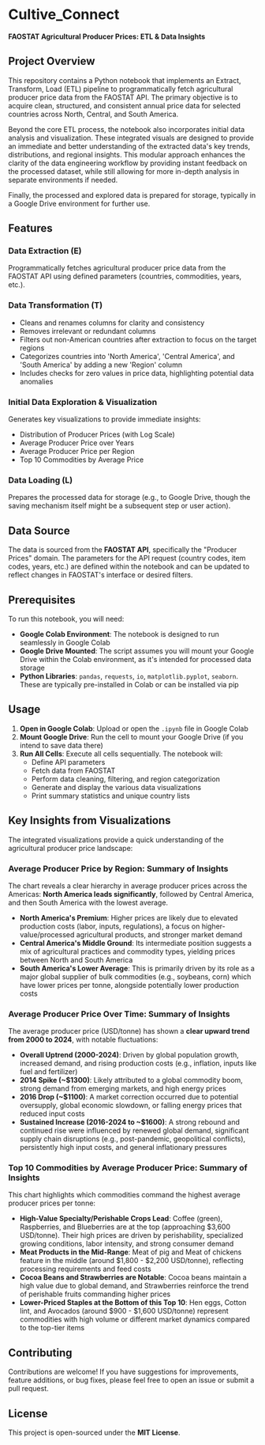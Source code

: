 # Cultive_Connect

**FAOSTAT Agricultural Producer Prices: ETL & Data Insights**

## Project Overview

This repository contains a Python notebook that implements an Extract, Transform, Load (ETL) pipeline to programmatically fetch agricultural producer price data from the FAOSTAT API. The primary objective is to acquire clean, structured, and consistent annual price data for selected countries across North, Central, and South America.

Beyond the core ETL process, the notebook also incorporates initial data analysis and visualization. These integrated visuals are designed to provide an immediate and better understanding of the extracted data's key trends, distributions, and regional insights. This modular approach enhances the clarity of the data engineering workflow by providing instant feedback on the processed dataset, while still allowing for more in-depth analysis in separate environments if needed.

Finally, the processed and explored data is prepared for storage, typically in a Google Drive environment for further use.

## Features

### Data Extraction (E)
Programmatically fetches agricultural producer price data from the FAOSTAT API using defined parameters (countries, commodities, years, etc.).

### Data Transformation (T)
- Cleans and renames columns for clarity and consistency
- Removes irrelevant or redundant columns
- Filters out non-American countries after extraction to focus on the target regions
- Categorizes countries into 'North America', 'Central America', and 'South America' by adding a new 'Region' column
- Includes checks for zero values in price data, highlighting potential data anomalies

### Initial Data Exploration & Visualization
Generates key visualizations to provide immediate insights:
- Distribution of Producer Prices (with Log Scale)
- Average Producer Price over Years
- Average Producer Price per Region
- Top 10 Commodities by Average Price

### Data Loading (L)
Prepares the processed data for storage (e.g., to Google Drive, though the saving mechanism itself might be a subsequent step or user action).

## Data Source

The data is sourced from the **FAOSTAT API**, specifically the "Producer Prices" domain. The parameters for the API request (country codes, item codes, years, etc.) are defined within the notebook and can be updated to reflect changes in FAOSTAT's interface or desired filters.

## Prerequisites

To run this notebook, you will need:

- **Google Colab Environment**: The notebook is designed to run seamlessly in Google Colab
- **Google Drive Mounted**: The script assumes you will mount your Google Drive within the Colab environment, as it's intended for processed data storage
- **Python Libraries**: `pandas`, `requests`, `io`, `matplotlib.pyplot`, `seaborn`. These are typically pre-installed in Colab or can be installed via pip

## Usage

1. **Open in Google Colab**: Upload or open the `.ipynb` file in Google Colab
2. **Mount Google Drive**: Run the cell to mount your Google Drive (if you intend to save data there)
3. **Run All Cells**: Execute all cells sequentially. The notebook will:
   - Define API parameters
   - Fetch data from FAOSTAT
   - Perform data cleaning, filtering, and region categorization
   - Generate and display the various data visualizations
   - Print summary statistics and unique country lists

## Key Insights from Visualizations

The integrated visualizations provide a quick understanding of the agricultural producer price landscape:

### Average Producer Price by Region: Summary of Insights

The chart reveals a clear hierarchy in average producer prices across the Americas: **North America leads significantly**, followed by Central America, and then South America with the lowest average.

- **North America's Premium**: Higher prices are likely due to elevated production costs (labor, inputs, regulations), a focus on higher-value/processed agricultural products, and stronger market demand
- **Central America's Middle Ground**: Its intermediate position suggests a mix of agricultural practices and commodity types, yielding prices between North and South America
- **South America's Lower Average**: This is primarily driven by its role as a major global supplier of bulk commodities (e.g., soybeans, corn) which have lower prices per tonne, alongside potentially lower production costs

### Average Producer Price Over Time: Summary of Insights

The average producer price (USD/tonne) has shown a **clear upward trend from 2000 to 2024**, with notable fluctuations:

- **Overall Uptrend (2000-2024)**: Driven by global population growth, increased demand, and rising production costs (e.g., inflation, inputs like fuel and fertilizer)
- **2014 Spike (~$1300)**: Likely attributed to a global commodity boom, strong demand from emerging markets, and high energy prices
- **2016 Drop (~$1100)**: A market correction occurred due to potential oversupply, global economic slowdown, or falling energy prices that reduced input costs
- **Sustained Increase (2016-2024 to ~$1600)**: A strong rebound and continued rise were influenced by renewed global demand, significant supply chain disruptions (e.g., post-pandemic, geopolitical conflicts), persistently high input costs, and general inflationary pressures

### Top 10 Commodities by Average Producer Price: Summary of Insights

This chart highlights which commodities command the highest average producer prices per tonne:

- **High-Value Specialty/Perishable Crops Lead**: Coffee (green), Raspberries, and Blueberries are at the top (approaching $3,600 USD/tonne). Their high prices are driven by perishability, specialized growing conditions, labor intensity, and strong consumer demand
- **Meat Products in the Mid-Range**: Meat of pig and Meat of chickens feature in the middle (around $1,800 - $2,200 USD/tonne), reflecting processing requirements and feed costs
- **Cocoa Beans and Strawberries are Notable**: Cocoa beans maintain a high value due to global demand, and Strawberries reinforce the trend of perishable fruits commanding higher prices
- **Lower-Priced Staples at the Bottom of this Top 10**: Hen eggs, Cotton lint, and Avocados (around $900 - $1,600 USD/tonne) represent commodities with high volume or different market dynamics compared to the top-tier items

## Contributing

Contributions are welcome! If you have suggestions for improvements, feature additions, or bug fixes, please feel free to open an issue or submit a pull request.

## License

This project is open-sourced under the **MIT License**.
